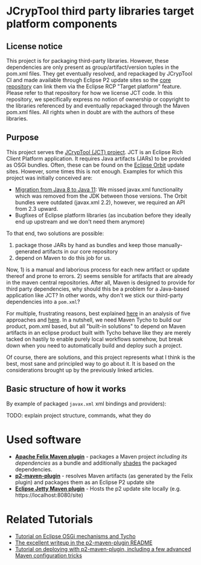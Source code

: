 # JCrypTool third party libraries target platform components

## License notice

This project is for packaging third-party libraries. However, these dependencies are only present as group/artifact/version tuples in the pom.xml files. They get eventually resolved, and repackaged by JCrypTool CI and made available through Eclipse P2 update sites so the [core repository](https://github.com/jcryptool/core) can link them via the Eclipse RCP "Target platform" feature. Please refer to that repository for how we license JCT code. In this repository, we specifically express no notion of ownership or copyright to the libraries referenced by and eventually repackaged through the Maven pom.xml files. All rights when in doubt are with the authors of these libraries.

## Purpose

This project serves the [JCrypTool (JCT) project](https://github.com/jcryptool/core). JCT is an Eclipse Rich Client Platform application. It requires Java artifacts (JARs) to be provided as OSGi bundles. Often, these can be found on the [Eclipse Orbit](https://www.eclipse.org/orbit/) update sites. However, some times this is not enough. Examples for which this project was initially conceived are:

- [Migration from Java 8 to Java 11](bundles/org.jcryptool.thirdparty.java11migration.jaxb/README-why.md): We missed javax.xml functionality which was removed from the JDK between those versions. The Orbit bundles were outdated (javax.xml 2.2), however, we required an API from 2.3 upward.
- Bugfixes of Eclipse platform libraries (as incubation before they ideally end up upstream and we don't need them anymore)

To that end, two solutions are possible: 

1) package those JARs by hand as bundles and keep those manually-generated artifacts in our core repository
2) depend on Maven to do this job for us.

Now, 1) is a manual and laborious process for each new artifact or update thereof and prone to errors. 2) seems sensible for artifacts that are already in the maven central repositories. After all, Maven is designed to provide for third party dependencies, why should this be a problem for a Java-based application like JCT? In other words, why don't we stick our third-party dependencies into a ``pom.xml``?

For multiple, frustrating reasons, best explained [here](https://web.archive.org/web/20181018213714/http://www.bernd-adamowicz.de:80/105/automated-build-of-rcp-artifacts-with-maven-tycho-a-field-report-part-1/) in an analysis of five approaches and [here](https://github.com/reficio/p2-maven-plugin). In a nutshell, we need Maven Tycho to build our product, pom.xml based, but all "built-in solutions" to depend on Maven artifacts in an eclipse product built with Tycho behave like they are merely tacked on hastily to enable purely local workflows somehow, but break down when you need to automatically build and deploy such a project.

Of course, there are solutions, and this project represents what I think is the best, most sane and principled way to go about it. It is based on the considerations brought up by the previously linked articles.

## Basic structure of how it works

By example of packaged ``javax.xml`` xml bindings and providers):

TODO: explain project structure, commands, what they do

# Used software

- [**Apache Felix Maven plugin**](https://felix.apache.org/) - packages a Maven project *including its dependencies* as a bundle and additionally [shades](https://maven.apache.org/plugins/maven-shade-plugin/) the packaged dependencies.
- [**p2-maven-plugin**](https://github.com/reficio/p2-maven-plugin) - resolves Maven artifacts (as generated by the Felix plugin) and packages them as an Eclipse P2 update site
- [**Eclipse Jetty Maven plugin**](https://www.eclipse.org/jetty/) - Hosts the p2 update site locally (e.g. https://localhost:8080/site)

# Related Tutorials


- [Tutorial on Eclipse OSGi mechanisms and Tycho](https://www.vogella.com/tutorials/EclipseTycho/article.html)
- [The excellent writeup in the p2-maven-plugin README]()
- [Tutorial on deploying with p2-maven-plugin, including a few advanced Maven configuration tricks](https://www.vogella.com/tutorials/EclipseJarToPlugin/article.html#convert-jar-files-to-osgi-bundles-with-the-p2-maven-plugin)
